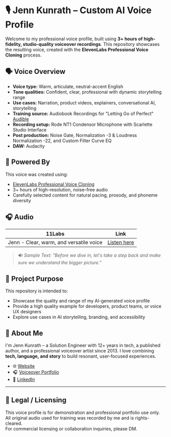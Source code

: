 # 🎙️ Jenn Kunrath – Custom AI Voice Profile

Welcome to my professional voice profile, built using **3+ hours of high-fidelity, studio-quality voiceover recordings**. This repository showcases the resulting voice, created with the **ElevenLabs Professional Voice Cloning** process.

## 🗣️ Voice Overview

- **Voice type:** Warm, articulate, neutral-accent English
- **Tone qualities:** Confident, clear, professional with dynamic storytelling range
- **Use cases:** Narration, product videos, explainers, conversational AI, storytelling
- **Training source:** Audiobook Recordings for "Letting Go of Perfect" [Audible](https://www.amazon.com/Audible-Letting-Go-of-Perfect/dp/B0CPQV544R/ref=sr_1_1?crid=18FDR355AQOVN&dib=eyJ2IjoiMSJ9.fb3ZXHMrG5xWOrfhJVPJssJGr7MgZpEJcqTPeCMtDToyWDREuDa9fvuY1ifmcpZb.S6FnM8clVx8HJEq6PTzYMCEeJPq2DHg8rS7mgy1muxo&dib_tag=se&keywords=letting+go+of+perfect+jenn+kunrath&qid=1748731229&sprefix=letting+go+of+perfect+jenn+kunrath%2Caps%2C121&sr=8-1)
- **Recording setup:** Rode NT1 Condensor Microphone with Scarlette Studio Interface
- **Post production:** Noise Gate, Normalization -3 & Loudness Normalization -22, and Custom Filter Curve EQ
- **DAW:** Audacity

## 🧠 Powered By
This voice was created using:
- [ElevenLabs Professional Voice Cloning](https://www.elevenlabs.io/)
- 3+ hours of high-resolution, noise-free audio
- Carefully selected content for natural pacing, prosody, and phoneme diversity

## 🎧 Audio 

| 11Labs         | Link                                                                 |
|---------------------|----------------------------------------------------------------------|
|Jenn - Clear, warm, and versatile voice| [Listen here](https://elevenlabs.io/app/voice-lab/share/6b5293afac57fd085dac3f58c7e8a68be63d0d3dafa32d5ec28c2290e5bd4f20/kddBBBVfGtKWVjCos6yL)|


> 🔊 *Sample Text: "Before we dive in, let's take a step back and make sure we understand the bigger picture."*

## 🔗 Project Purpose

This repository is intended to:
- Showcase the quality and range of my AI-generated voice profile
- Provide a high quality example for developers, product teams, or voice UX designers
- Explore use cases in AI storytelling, branding, and accessibility

## 👋 About Me

I'm Jenn Kunrath – a Solution Engineer with 12+ years in tech, a published author, and a professional voiceover artist since 2013. I love combining **tech, language, and story** to build resonant, user-focused experiences.

- 🌐 [Website](https://www.jennkunrath.com)  
- 🎧 [Voiceover Portfolio](https://www.jennkunrath.com/voiceover#h.ehhwdxoblgge)  
- 💼 [LinkedIn](https://www.linkedin.com/in/jennkunrath)

---

## 📜 Legal / Licensing

This voice profile is for demonstration and professional portfolio use only.  
All original audio used for training was recorded by me and is rights-cleared.  
For commercial licensing or collaboration inquiries, please DM.
